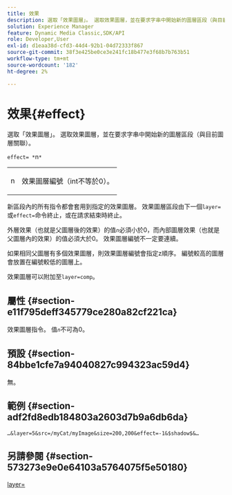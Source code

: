 ```yaml
---
title: 效果
description: 選取「效果圖層」。 選取效果圖層，並在要求字串中開始新的圖層區段（與目前圖層關聯）。
solution: Experience Manager
feature: Dynamic Media Classic,SDK/API
role: Developer,User
exl-id: d1eaa38d-cfd3-44d4-92b1-04d72333f867
source-git-commit: 38f3e425be0ce3e241fc18b477e3f68b7b763b51
workflow-type: tm+mt
source-wordcount: '182'
ht-degree: 2%

---
```


# 效果{#effect}

選取「效果圖層」。 選取效果圖層，並在要求字串中開始新的圖層區段（與目前圖層關聯）。

`effect= *`n`*`

<table id="simpletable_C48DABF486604D2B9F3CBC1CD01AC76D"> 
 <tr class="strow"> 
  <td class="stentry"> <p><span class="codeph"> <span class="varname"> n</span></span> </p> </td> 
  <td class="stentry"> <p>效果圖層編號（int不等於0）。 </p></td> 
 </tr> 
</table>

新區段內的所有指令都會套用到指定的效果圖層。 效果圖層區段由下一個`layer=`或`effect=`命令終止，或在請求結束時終止。

外層效果（也就是父圖層後的效果）的值&#x200B;*`n`*&#x200B;必須小於0，而內部圖層效果（也就是父圖層內的效果）的值必須大於0。 效果圖層編號不一定要連續。

如果相同父圖層有多個效果圖層，則效果圖層編號會指定z順序。 編號較高的圖層會放置在編號較低的圖層上。

效果圖層可以附加至`layer=comp`。

## 屬性 {#section-e11f795deff345779ce280a82cf221ca}

效果圖層指令。 值&#x200B;*`n`*&#x200B;不可為0。

## 預設 {#section-84bbe1cfe7a94040827c994323ac59d4}

無。

## 範例 {#section-adf2fd8edb184803a2603d7b9a6db6da}

`…&layer=5&src=/myCat/myImage&size=200,200&effect=-1&$shadow$&…`

## 另請參閱 {#section-573273e9e0e64103a5764075f5e50180}

[layer=](/help/aem-is-ir-api/is-api/http-ref/image-serving-api-ref/c-http-protocol-reference/c-command-reference/r-layer.md)

